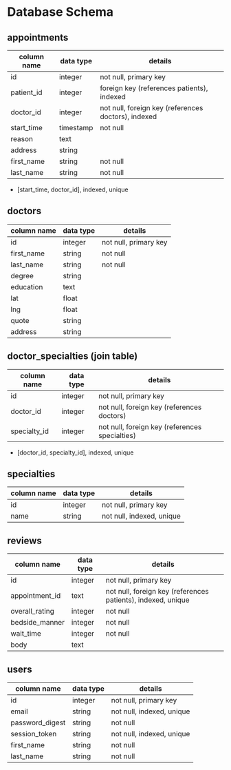 # Database Schema

## appointments

column name         | data type | details
--------------------|-----------|-----------------------
id                  | integer   | not null, primary key
patient_id          | integer   | foreign key (references patients), indexed
doctor_id           | integer   | not null, foreign key (references doctors), indexed
start_time          | timestamp | not null
reason              | text      |
address | string |
first_name | string | not null
last_name | string | not null

- [start_time, doctor_id], indexed, unique

## doctors

column name            | data type  | details
-----------------------|------------|-----------------
id                     | integer    | not null, primary key
first_name             | string     | not null
last_name              | string     | not null
degree                 | string     |
education              | text       |
lat                    | float      |
lng                    | float      |
quote | string       |
address | string |

## doctor_specialties (join table)

column name      | data type | details
-----------------|-----------|------------------
id               | integer   | not null, primary key
doctor_id        | integer   | not null, foreign key (references doctors)
specialty_id     | integer   | not null, foreign key (references specialties)

- [doctor_id, specialty_id], indexed, unique

## specialties

column name  | data type | details
-------------|-----------|------------------
id           | integer   | not null, primary key
name         | string    | not null, indexed, unique

## reviews

column name    | data type | details
---------------|-----------|-----------------------
id             | integer   | not null, primary key
appointment_id | text      | not null, foreign key (references patients), indexed, unique
overall_rating | integer   | not null
bedside_manner | integer   | not null
wait_time      | integer   | not null
body           | text      |

## users

column name     | data type | details
----------------|-----------|-----------------------
id              | integer   | not null, primary key
email           | string    | not null, indexed, unique
password_digest | string    | not null
session_token   | string    | not null, indexed, unique
first_name      | string    | not null
last_name       | string    | not null
